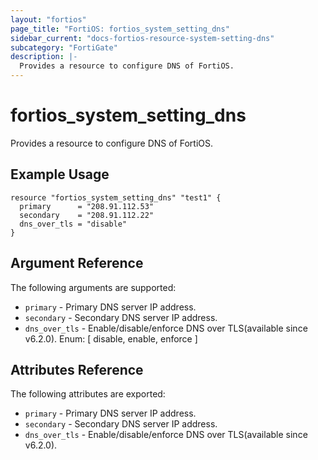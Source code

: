 ```yaml
---
layout: "fortios"
page_title: "FortiOS: fortios_system_setting_dns"
sidebar_current: "docs-fortios-resource-system-setting-dns"
subcategory: "FortiGate"
description: |-
  Provides a resource to configure DNS of FortiOS.
---
```


# fortios_system_setting_dns
Provides a resource to configure DNS of FortiOS.

## Example Usage
```hcl
resource "fortios_system_setting_dns" "test1" {
  primary      = "208.91.112.53"
  secondary    = "208.91.112.22"
  dns_over_tls = "disable"
}
```

## Argument Reference
The following arguments are supported:

* `primary` - Primary DNS server IP address.
* `secondary` - Secondary DNS server IP address.
* `dns_over_tls` - Enable/disable/enforce DNS over TLS(available since v6.2.0). Enum: [ disable, enable, enforce ]

## Attributes Reference
The following attributes are exported:

* `primary` - Primary DNS server IP address.
* `secondary` - Secondary DNS server IP address.
* `dns_over_tls` - Enable/disable/enforce DNS over TLS(available since v6.2.0).
